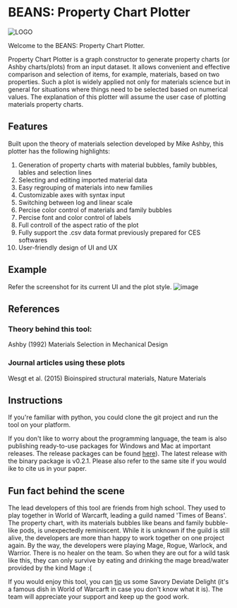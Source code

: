 # BEANS: Property Chart Plotter

![LOGO](https://user-images.githubusercontent.com/48959790/194729624-0b88c702-fdd5-4826-a078-6df04f94309d.png)

Welcome to the BEANS: Property Chart Plotter.

Property Chart Plotter is a graph constructor to generate property charts (or Ashby charts/plots) from an input dataset. It allows convenient and effective comparison and selection of items, for example, materials, based on two properties. Such a plot is widely applied not only for materials science but in general for situations where things need to be selected based on numerical values. The explanation of this plotter will assume the user case of plotting materials property charts.


## Features
Built upon the theory of materials selection developed by Mike Ashby, this plotter has the following highlights:
1. Generation of property charts with material bubbles, family bubbles, lables and selection lines
2. Selecting and editing imported material data
3. Easy regrouping of materials into new families
4. Customizable axes with syntax input
5. Switching between log and linear scale
6. Percise color control of materials and family bubbles
7. Percise font and color control of labels
8. Full controll of the aspect ratio of the plot
9. Fully support the .csv data format previously prepared for CES softwares
10. User-friendly design of UI and UX

## Example
Refer the screenshot for its current UI and the plot style.
![image](https://user-images.githubusercontent.com/47532644/194804256-0ef97358-acb1-473a-b2ed-c51220c19794.png)


## References
### Theory behind this tool:

Ashby (1992) Materials Selection in Mechanical Design

### Journal articles using these plots
Wesgt et al. (2015) Bioinspired structural materials, Nature Materials


## Instructions
If you're familiar with python, you could clone the git project and run the tool on your platform.

If you don't like to worry about the programming language, the team is also publishing ready-to-use packages for Windows and Mac at important releases. The release packages can be found [here](https://zenodo.org/record/7182691#.Y0S8DXb0lD8)). The latest release with the binary package is v0.2.1. Please also refer to the same site if you would ike to cite us in your paper.

## Fun fact behind the scene

The lead developers of this tool are friends from high school. They used to play together in World of Warcarft, leading a guild named 'Times of Beans'. The property chart, with its materials bubbles like beans and family bubble-like pods, is unexpectedly reminiscent. While it is unknown if the guild is still alive, the developers are more than happy to work together on one project again. By the way, the developers were playing Mage, Rogue, Warlock, and Warrior. There is no healer on the team. So when they are out for a wild task like this, they can only survive by eating and drinking the mage bread/water provided by the kind Mage :(

If you would enjoy this tool, you can [tip](https://www.paypal.com/donate/?business=UTH9TVWVJE93G&no_recurring=1&item_name=Support+the+TOB+team+to+move+on.&currency_code=USD) us some Savory Deviate Delight (it's a famous dish in World of Warcarft in case you don't know what it is). The team will appreciate your support and keep up the good work.




